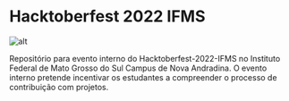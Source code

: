 # Hacktoberfest 2022 IFMS

![alt](logo.png)

Repositório para evento interno do Hacktoberfest-2022-IFMS no Instituto Federal de Mato Grosso do Sul Campus de Nova Andradina. O evento interno pretende incentivar os estudantes a compreender o processo de contribuição com projetos.
